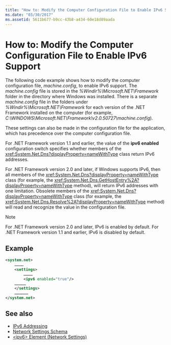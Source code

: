 ```yaml
---
title: "How to: Modify the Computer Configuration File to Enable IPv6 Support"
ms.date: "03/30/2017"
ms.assetid: 5611b677-b9cc-43b8-a434-60e18d89aada
---
```

# How to: Modify the Computer Configuration File to Enable IPv6 Support
The following code example shows how to modify the computer configuration file, *machine.config*, to enable IPv6 support. The *machine.config* file is stored in the *%Windir%\Microsoft.NET\Framework* folder in the directory where Windows was installed. There is a separate *machine.config* file in the folders under *%Windir%\Microsoft.NET\Framework* for each version of the .NET Framework installed on the computer (for example, *C:\WINDOWS\Microsoft.NET\Framework\v2.0.50727\machine.config*).  
  
 These settings can also be made in the configuration file for the application, which has precedence over the computer configuration file.  
  
 For .NET Framework version 1.1 and earlier, the value of the **ipv6 enabled** configuration switch specifies whether members of the <xref:System.Net.Dns?displayProperty=nameWithType> class return IPv6 addresses.  
  
 For .NET Framework version 2.0 and later, if Windows supports IPv6, then all members of the <xref:System.Net.Dns?displayProperty=nameWithType> class (for example, the <xref:System.Net.Dns.GetHostEntry%2A?displayProperty=nameWithType> method), will return IPv6 addresses with one limitation. Obsolete members of the <xref:System.Net.Dns?displayProperty=nameWithType> class (for example, the <xref:System.Net.Dns.Resolve%2A?displayProperty=nameWithType> method) will read and recognize the value in the configuration file.  
  
> [!NOTE]
> For .NET Framework version 2.0 and later, IPv6 is enabled by default. For .NET Framework version 1.1 and earlier, IPv6 is disabled by default.  
  
## Example  
  
```xml  
<system.net>  
    …………  
    <settings>  
        …………  
        <ipv6 enabled="true"/>   
    ……………  
    </settings>  
    ………………  
</system.net>  
```  
  
## See also

- [IPv6 Addressing](ipv6-addressing.md)
- [Network Settings Schema](../configure-apps/file-schema/network/index.md)
- [\<ipv6> Element (Network Settings)](../configure-apps/file-schema/network/ipv6-element-network-settings.md)
